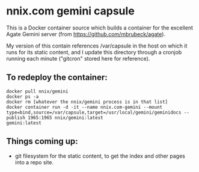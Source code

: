 # nnix.com gemini capsule
This is a Docker container source which builds a container for the excellent Agate Gemini server (from https://github.com/mbrubeck/agate).

My version of this contain references /var/capsule in the host on which it runs for its static content, and I update this directory through a cronjob running each minute ("gitcron" stored here for reference).

## To redeploy the container:
```
docker pull nnix/gemini
docker ps -a
docker rm [whatever the nnix/gemini process is in that list]
docker container run -d -it --name nnix.com-gemini --mount type=bind,source=/var/capsule,target=/usr/local/gemini/geminidocs --publish 1965:1965 nnix/gemini:latest
gemini:latest
```

## Things coming up:
- git filesystem for the static content, to get the index and other pages into a repo site.
